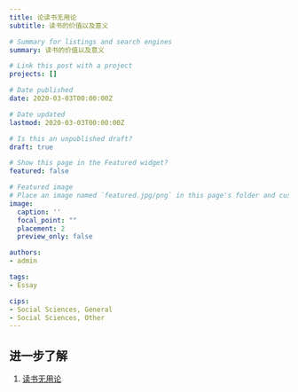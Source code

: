 ```yaml
---
title: 论读书无用论
subtitle: 读书的价值以及意义

# Summary for listings and search engines
summary: 读书的价值以及意义

# Link this post with a project
projects: []

# Date published
date: 2020-03-03T00:00:00Z

# Date updated
lastmod: 2020-03-03T00:00:00Z

# Is this an unpublished draft?
draft: true

# Show this page in the Featured widget?
featured: false

# Featured image
# Place an image named `featured.jpg/png` in this page's folder and customize its options here.
image:
  caption: ''
  focal_point: ""
  placement: 2
  preview_only: false

authors:
- admin

tags:
- Essay

cips:
- Social Sciences, General
- Social Sciences, Other
---
```



## 进一步了解

1. [读书无用论](https://zh.wikipedia.org/wiki/读书无用论)

<!-- 1. https://www.zhihu.com/question/27998358 -->
